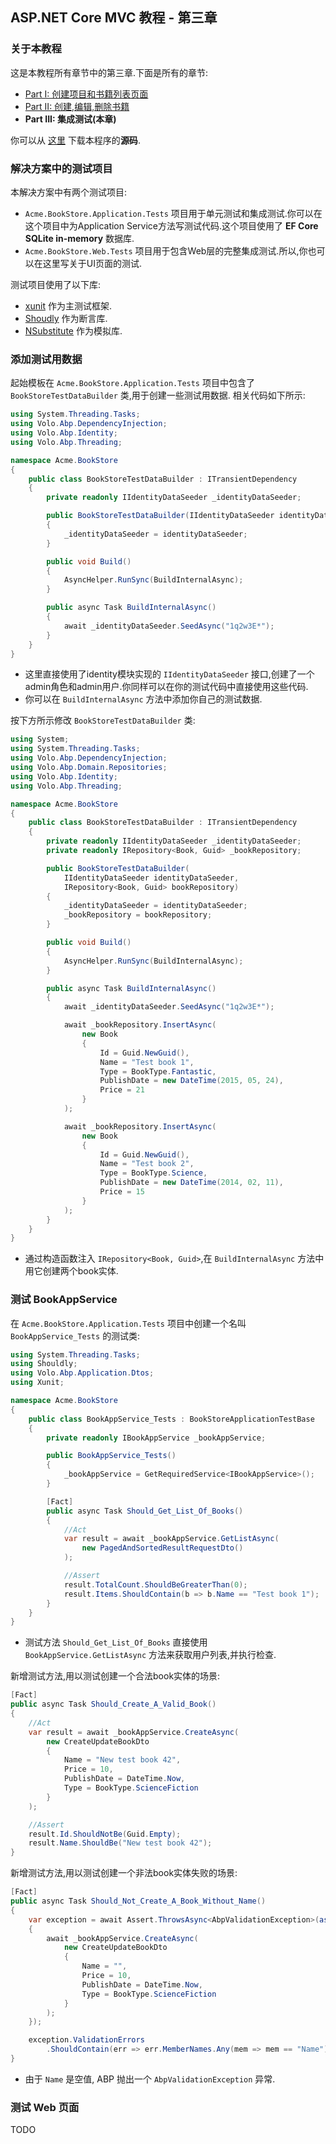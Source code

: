 ## ASP.NET Core MVC 教程 - 第三章

### 关于本教程

这是本教程所有章节中的第三章.下面是所有的章节:

- [Part I: 创建项目和书籍列表页面](Part-I.md)
- [Part II: 创建,编辑,删除书籍](Part-II.md)
- **Part III: 集成测试(本章)**

你可以从 [这里](https://github.com/volosoft/abp/tree/master/samples/BookStore) 下载本程序的**源码**.

### 解决方案中的测试项目

本解决方案中有两个测试项目:


* `Acme.BookStore.Application.Tests` 项目用于单元测试和集成测试.你可以在这个项目中为Application Service方法写测试代码.这个项目使用了 **EF Core SQLite in-memory** 数据库.
* `Acme.BookStore.Web.Tests` 项目用于包含Web层的完整集成测试.所以,你也可以在这里写关于UI页面的测试.

测试项目使用了以下库:

* [xunit](https://xunit.github.io/) 作为主测试框架.
* [Shoudly](http://shouldly.readthedocs.io/en/latest/) 作为断言库.
* [NSubstitute](http://nsubstitute.github.io/) 作为模拟库.

### 添加测试用数据

起始模板在 `Acme.BookStore.Application.Tests` 项目中包含了 `BookStoreTestDataBuilder` 类,用于创建一些测试用数据. 相关代码如下所示:

````C#
using System.Threading.Tasks;
using Volo.Abp.DependencyInjection;
using Volo.Abp.Identity;
using Volo.Abp.Threading;

namespace Acme.BookStore
{
    public class BookStoreTestDataBuilder : ITransientDependency
    {
        private readonly IIdentityDataSeeder _identityDataSeeder;

        public BookStoreTestDataBuilder(IIdentityDataSeeder identityDataSeeder)
        {
            _identityDataSeeder = identityDataSeeder;
        }

        public void Build()
        {
            AsyncHelper.RunSync(BuildInternalAsync);
        }

        public async Task BuildInternalAsync()
        {
            await _identityDataSeeder.SeedAsync("1q2w3E*");
        }
    }
}
````

* 这里直接使用了identity模块实现的 `IIdentityDataSeeder` 接口,创建了一个admin角色和admin用户.你同样可以在你的测试代码中直接使用这些代码.
* 你可以在 `BuildInternalAsync` 方法中添加你自己的测试数据.

按下方所示修改 `BookStoreTestDataBuilder` 类:

````C#
using System;
using System.Threading.Tasks;
using Volo.Abp.DependencyInjection;
using Volo.Abp.Domain.Repositories;
using Volo.Abp.Identity;
using Volo.Abp.Threading;

namespace Acme.BookStore
{
    public class BookStoreTestDataBuilder : ITransientDependency
    {
        private readonly IIdentityDataSeeder _identityDataSeeder;
        private readonly IRepository<Book, Guid> _bookRepository;

        public BookStoreTestDataBuilder(
            IIdentityDataSeeder identityDataSeeder,
            IRepository<Book, Guid> bookRepository)
        {
            _identityDataSeeder = identityDataSeeder;
            _bookRepository = bookRepository;
        }

        public void Build()
        {
            AsyncHelper.RunSync(BuildInternalAsync);
        }

        public async Task BuildInternalAsync()
        {
            await _identityDataSeeder.SeedAsync("1q2w3E*");

            await _bookRepository.InsertAsync(
                new Book
                {
                    Id = Guid.NewGuid(),
                    Name = "Test book 1",
                    Type = BookType.Fantastic,
                    PublishDate = new DateTime(2015, 05, 24),
                    Price = 21
                }
            );

            await _bookRepository.InsertAsync(
                new Book
                {
                    Id = Guid.NewGuid(),
                    Name = "Test book 2",
                    Type = BookType.Science,
                    PublishDate = new DateTime(2014, 02, 11),
                    Price = 15
                }
            );
        }
    }
}
````

* 通过构造函数注入 `IRepository<Book, Guid>`,在 `BuildInternalAsync` 方法中用它创建两个book实体.

### 测试 BookAppService

在 `Acme.BookStore.Application.Tests` 项目中创建一个名叫 `BookAppService_Tests` 的测试类:

````C#
using System.Threading.Tasks;
using Shouldly;
using Volo.Abp.Application.Dtos;
using Xunit;

namespace Acme.BookStore
{
    public class BookAppService_Tests : BookStoreApplicationTestBase
    {
        private readonly IBookAppService _bookAppService;

        public BookAppService_Tests()
        {
            _bookAppService = GetRequiredService<IBookAppService>();
        }

        [Fact]
        public async Task Should_Get_List_Of_Books()
        {
            //Act
            var result = await _bookAppService.GetListAsync(
                new PagedAndSortedResultRequestDto()
            );

            //Assert
            result.TotalCount.ShouldBeGreaterThan(0);
            result.Items.ShouldContain(b => b.Name == "Test book 1");
        }
    }
}
````

* 测试方法 `Should_Get_List_Of_Books` 直接使用 `BookAppService.GetListAsync` 方法来获取用户列表,并执行检查.

新增测试方法,用以测试创建一个合法book实体的场景:

````C#
[Fact]
public async Task Should_Create_A_Valid_Book()
{
    //Act
    var result = await _bookAppService.CreateAsync(
        new CreateUpdateBookDto
        {
            Name = "New test book 42",
            Price = 10,
            PublishDate = DateTime.Now,
            Type = BookType.ScienceFiction
        }
    );

    //Assert
    result.Id.ShouldNotBe(Guid.Empty);
    result.Name.ShouldBe("New test book 42");
}
````

新增测试方法,用以测试创建一个非法book实体失败的场景:

````C#
[Fact]
public async Task Should_Not_Create_A_Book_Without_Name()
{
    var exception = await Assert.ThrowsAsync<AbpValidationException>(async () =>
    {
        await _bookAppService.CreateAsync(
            new CreateUpdateBookDto
            {
                Name = "",
                Price = 10,
                PublishDate = DateTime.Now,
                Type = BookType.ScienceFiction
            }
        );
    });

    exception.ValidationErrors
        .ShouldContain(err => err.MemberNames.Any(mem => mem == "Name"));
}
````

* 由于 `Name` 是空值, ABP 抛出一个 `AbpValidationException` 异常.

### 测试 Web 页面

TODO
